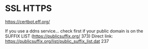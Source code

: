 # SSL HTTPS

https://certbot.eff.org/

If you use a ddns service… check first if your public domain is on the SUFFIX LIST (https://publicsuffix.org/ 373)
Direct link: https://publicsuffix.org/list/public_suffix_list.dat 237